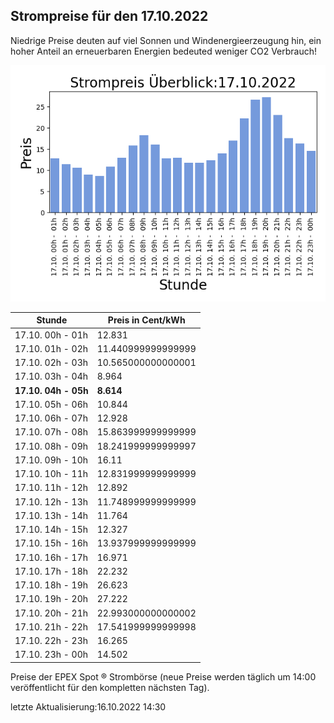 
## Strompreise für den 17.10.2022

Niedrige Preise deuten auf viel Sonnen und Windenergieerzeugung hin, ein hoher Anteil an erneuerbaren Energien bedeuted weniger CO2 Verbrauch!

![Strompreis übersicht](imgs/strompreis_uebersicht.png)

| Stunde | Preis in Cent/kWh |
|---|---|
| 17.10. 00h -  01h | 12.831 | 
| 17.10. 01h -  02h | 11.440999999999999 | 
| 17.10. 02h -  03h | 10.565000000000001 | 
| 17.10. 03h -  04h | 8.964 | 
| **17.10. 04h -  05h** | **8.614** | 
| 17.10. 05h -  06h | 10.844 | 
| 17.10. 06h -  07h | 12.928 | 
| 17.10. 07h -  08h | 15.863999999999999 | 
| 17.10. 08h -  09h | 18.241999999999997 | 
| 17.10. 09h -  10h | 16.11 | 
| 17.10. 10h -  11h | 12.831999999999999 | 
| 17.10. 11h -  12h | 12.892 | 
| 17.10. 12h -  13h | 11.748999999999999 | 
| 17.10. 13h -  14h | 11.764 | 
| 17.10. 14h -  15h | 12.327 | 
| 17.10. 15h -  16h | 13.937999999999999 | 
| 17.10. 16h -  17h | 16.971 | 
| 17.10. 17h -  18h | 22.232 | 
| 17.10. 18h -  19h | 26.623 | 
| 17.10. 19h -  20h | 27.222 | 
| 17.10. 20h -  21h | 22.993000000000002 | 
| 17.10. 21h -  22h | 17.541999999999998 | 
| 17.10. 22h -  23h | 16.265 | 
| 17.10. 23h -  00h | 14.502 | 

Preise der EPEX Spot ® Strombörse (neue Preise werden täglich um 14:00 veröffentlicht für den kompletten nächsten Tag).

letzte Aktualisierung:16.10.2022 14:30